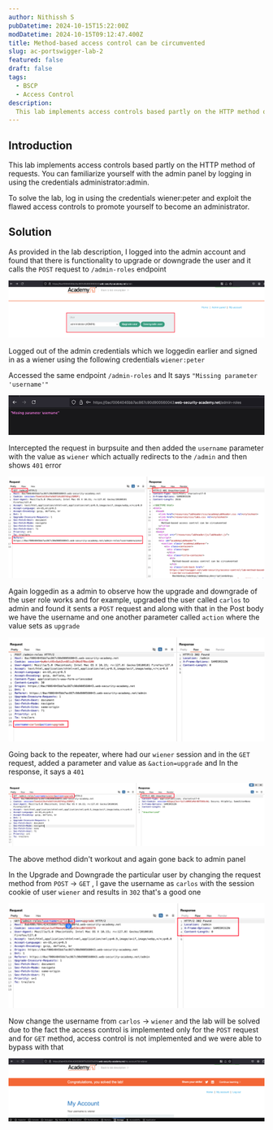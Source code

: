 ```yaml
---
author: Nithissh S
pubDatetime: 2024-10-15T15:22:00Z
modDatetime: 2024-10-15T09:12:47.400Z
title: Method-based access control can be circumvented
slug: ac-portswigger-lab-2
featured: false
draft: false
tags:
  - BSCP
  - Access Control
description:
  This lab implements access controls based partly on the HTTP method of requests. You can familiarize yourself with the admin panel by logging in using the credentials administrator:admin. To solve the lab, log in using the credentials wiener:peter and exploit the flawed access controls to promote yourself to become an administrator.   
---
```


## Introduction

This lab implements access controls based partly on the HTTP method of requests. You can familiarize yourself with the admin panel by logging in using the credentials administrator:admin.

To solve the lab, log in using the credentials wiener:peter and exploit the flawed access controls to promote yourself to become an administrator. 

## Solution

As provided in the lab description, I logged into the admin account and found that there is functionality to upgrade or downgrade the user and it calls the `POST` request to `/admin-roles` endpoint

![](../../assets/images/bscp/access-control/access-21.png)

Logged out of the admin credentials which we loggedin earlier and signed in as a wiener using the following credentials `wiener:peter`

Accessed the same endpoint `/admin-roles` and It says `"Missing parameter 'username'"`

![](../../assets/images/bscp/access-control/access-22.png)

Intercepted the request in burpsuite and then added the `username` parameter with the value as `wiener` which actually redirects to the `/admin` and then shows `401` error 

![](../../assets/images/bscp/access-control/access-23.png)

Again loggedin as a admin to observe how the upgrade and downgrade of the user role works and for example, upgraded the user called `carlos` to admin and found it sents a `POST` request and along with that in the Post body we have the username and one another parameter called `action` where the value sets as `upgrade`

![](../../assets/images/bscp/access-control/access-24.png)

Going back to the repeater, where had our `wiener` session and in the `GET` request, added a parameter and value as `&action=upgrade` and In the response, it says a `401` 

![](../../assets/images/bscp/access-control/access-25.png)

The above method didn't workout and again gone back to admin panel 

In the Upgrade and Downgrade the particular user by changing the request method from `POST` -> `GET` , I gave the username as `carlos` with the session cookie of user `wiener` and results in `302` that's a good one 

![](../../assets/images/bscp/access-control/access-26.png)

Now change the username from `carlos` -> `wiener` and the lab will be solved due to the fact the access control is implemented only for the `POST` request and for `GET` method, access control is not implemented and we were able to bypass with that 

![](../../assets/images/bscp/access-control/access-27.png)